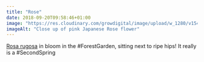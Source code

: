 ```yaml
---
title: "Rose"
date: 2018-09-20T09:58:46+01:00
image: "https://res.cloudinary.com/growdigital/image/upload/w_1280/v1544353350/rose-43877817975.jpg"
imageAlt: "Close up of pink Japanese Rose flower"
---
```


[Rosa rugosa](https://pfaf.org/user/plant.aspx?latinname=Rosa+rugosa) in bloom in the #ForestGarden, sitting next to ripe hips! It really is a #SecondSpring

